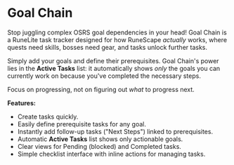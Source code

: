 # Goal Chain

Stop juggling complex OSRS goal dependencies in your head! Goal Chain is a RuneLite task tracker designed for how RuneScape *actually* works, where quests need skills, bosses need gear, and tasks unlock further tasks.

Simply add your goals and define their prerequisites. Goal Chain's power lies in the **Active Tasks** list: it automatically shows *only* the goals you can currently work on because you've completed the necessary steps.

Focus on progressing, not on figuring out *what* to progress next.

**Features:**
*   Create tasks quickly.
*   Easily define prerequisite tasks for any goal.
*   Instantly add follow-up tasks ("Next Steps") linked to prerequisites.
*   Automatic **Active Tasks** list shows only actionable goals.
*   Clear views for Pending (blocked) and Completed tasks.
*   Simple checklist interface with inline actions for managing tasks.
